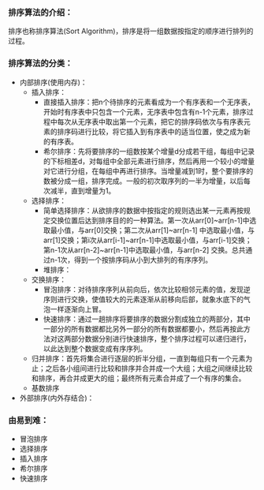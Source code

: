 ### 排序算法的介绍：

排序也称排序算法(Sort Algorithm)，排序是将一组数据按指定的顺序进行排列的过程。

### 排序算法的分类：

- 内部排序(使用内存)：
    - 插入排序：
        - 直接插入排序：把n个待排序的元素看成为一个有序表和一个无序表，开始时有序表中只包含一个元素，无序表中包含有n-1个元素，排序过程中每次从无序表中取出第一个元素，把它的排序码依次与有序表元素的排序码进行比较，将它插入到有序表中的适当位置，使之成为新的有序表。
        - 希尔排序：先将要排序的一组数按某个增量d分成若干组，每组中记录的下标相差d，对每组中全部元素进行排序，然后再用一个较小的增量对它进行分组，在每组中再进行排序。当增量减到1时，整个要排序的数被分成一组，排序完成。一般的初次取序列的一半为增量，以后每次减半，直到增量为1。
    - 选择排序：
        - 简单选择排序：从欲排序的数据中按指定的规则选出某一元素再按规定交换位置后达到排序目的的一种算法。第一次从arr[0]~arr[n-1]中选取最小值，与arr[0]交换；第二次从arr[1]~arr[n-1]
          中选取最小值，与arr[1]交换；第i次从arr[i-1]~arr[n-1]中选取最小值，与arr[i-1]交换；第n-1次从arr[n-2]~arr[n-1]中选取最小值，与arr[n-2]
          交换。总共通过n-1次，得到一个按排序码从小到大排列的有序序列。
        - 堆排序：
    - 交换排序：
        - 冒泡排序：对待排序序列从前向后，依次比较相邻元素的值，发现逆序则进行交换，使值较大的元素逐渐从前移向后部，就象水底下的气泡一样逐渐向上冒。
        - 快速排序：通过一趟排序将要排序的数据分割成独立的两部分，其中一部分的所有数据都比另外一部分的所有数据都要小，然后再按此方法对这两部分数据分别进行快速排序，整个排序过程可以递归进行，以此达到整个数据变成有序序列。
    -  归并排序：首先将集合进行逐层的折半分组，一直到每组只有一个元素为止；之后各小组间进行比较和排序并合并成一个大组；大组之间继续比较和排序，再合并成更大的组；最终所有元素合并成了一个有序的集合。
    - 基数排序
- 外部排序(内外存结合)：

### 由易到难：

- 冒泡排序
- 选择排序
- 插入排序
- 希尔排序
- 快速排序